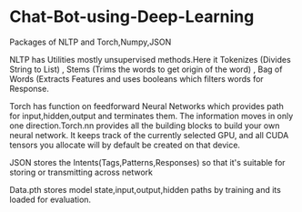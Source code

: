 # Chat-Bot-using-Deep-Learning
Packages of NLTP and Torch,Numpy,JSON

NLTP has Utilities mostly unsupervised methods.Here it Tokenizes (Divides String to List) , Stems (Trims the words to get origin of the word) 
, Bag of Words (Extracts Features and uses booleans which filters words for Response.

Torch has function on feedforward Neural Networks which provides path for input,hidden,output and terminates them.
The information moves in only one direction.Torch.nn provides all the building blocks to build your own neural network.
It keeps track of the currently selected GPU, and all CUDA tensors you allocate will by default be created on that device.



JSON stores the Intents(Tags,Patterns,Responses) so that it's suitable for storing or transmitting across network

Data.pth stores model state,input,output,hidden paths by training and its loaded for evaluation.



